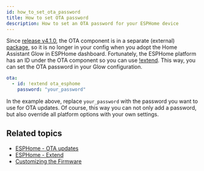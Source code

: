 ```yaml
---
id: how_to_set_ota_password
title: How to set OTA password
description: How to set an OTA password for your ESPHome device
---
```


Since [release v4.1.0](/blog/release-4.1.0#esphome-ota-updates), the OTA component is in a separate (external) [package], so it is no longer in your config when you adopt the Home Assistant Glow in ESPHome dashboard. Fortunately, the ESPHome platform has an ID under the OTA component so you can use [!extend]. This way, you can set the OTA password in your Glow configuration.

```yaml title="your_glow_config.yaml"
ota:
  - id: !extend ota_esphome
    password: "your_password"
```

In the example above, replace `your_password` with the password you want to use for OTA updates. Of course, this way you can not only add a password, but also override all platform options with your own settings.

## Related topics

- [ESPHome - OTA updates][esphome_ota]
- [ESPHome - Extend][!extend]
- [Customizing the Firmware](/docs/advanced/firmware_changes)

[esphome_ota]: https://esphome.io/components/ota.html
[!extend]: https://esphome.io/components/packages.html#extend
[package]: https://esphome.io/components/packages.html#remote-git-packages